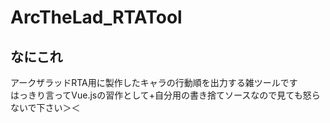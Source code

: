 # ArcTheLad_RTATool

## なにこれ  
アークザラッドRTA用に製作したキャラの行動順を出力する雑ツールです  
はっきり言ってVue.jsの習作として+自分用の書き捨てソースなので見ても怒らないで下さい＞＜
